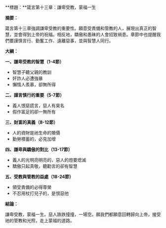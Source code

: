 **標題：**箴言第十三章：謙卑受教，蒙福一生

**摘要：**

箴言第十三章強調謙卑受教的重要性。願意受責備和管教的人，展現出真正的智慧，並會得到上帝的祝福。相反地，驕傲和愚昧的人會招致禍患。章節中也提醒我們要謹慎言行、勤奮工作、遠離惡事，並與智慧人同行。

**大綱：**

**一、謙卑受教的智慧（1-4節）**
* 智慧子聽父親的教訓
* 奸詐人必遭強暴
* 懶惰人羨慕，卻無所得

**二、謹言慎行的重要（5-7節）**
* 義人恨惡謊言，惡人有臭名
* 假作富足的卻一無所有

**三、財富的真義（8-12節）**
* 人的資財是祂生命的贖價
* 勤勞積蓄的，必見加增

**四、謙卑與驕傲的對比（13-17節）**
* 義人的光明亮明亮的，惡人的燈要熄滅
* 驕傲只起真敬，聽勸言的卻有智慧

**五、受教與管教的益處（18-24節）**
* 領受責備的必得尊榮
* 不忍用杖打兒子的，是恨惡他

**結論：**

謙卑受教，蒙福一生。惡人跌跌撞撞，一場空。願我們都願意回轉歸向上帝，接受祂的管教和光照，走上蒙福的道路。